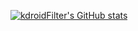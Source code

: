 [![kdroidFilter's GitHub stats](https://github-readme-stats.vercel.app/api?username=kdroidFilter&include_all_commits=true&show_icons=true&theme=transparent&rank_icon=github&show=reviews)](https://github.com/anuraghazra/github-readme-stats)
